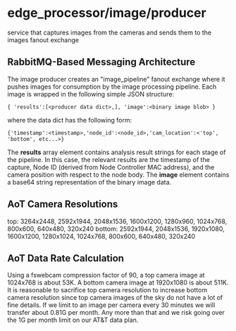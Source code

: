 # edge_processor/image/producer
service that captures images from the cameras and sends them to the images fanout exchange

## RabbitMQ-Based Messaging Architecture ##

The image producer creates an "image_pipeline" fanout exchange where it pushes images for consumption by the image processing pipeline. Each image is wrapped in the following simple JSON structure:
```
{ 'results':[<producer data dict>,], 'image':<binary image blob> }
```
where the data dict has the following form:
```
{'timestamp':<timestamp>,'node_id':<node_id>,'cam_location':<'top', 'bottom', etc...>}
```

The __results__ array element contains analysis result strings for each stage of the pipeline. In this case, the relevant results are the timestamp of the capture, Node ID (derived from Node Controller MAC address), and the camera position with respect to the node body. The __image__ element contains a base64 string representation of the binary image data.

## AoT Camera Resolutions ##
top: 3264x2448, 2592x1944, 2048x1536, 1600x1200, 1280x960, 1024x768, 800x600, 640x480, 320x240
bottom: 2592x1944, 2048x1536, 1920x1080, 1600x1200, 1280x1024, 1024x768, 800x600, 640x480, 320x240

## AoT Data Rate Calculation ##
Using a fswebcam compression factor of 90, a top camera image at 1024x768 is about 53K. A bottom camera image at 1920x1080 is about 511K. It is reasonable to sacrifice top camera resolution to increase bottom camera resolution since top camera images of the sky do not have a lot of fine details. If we limit to an image per camera every 30 minutes we will transfer about 0.81G per month. Any more than that and we risk going over the 1G per month limit on our AT&T data plan.
